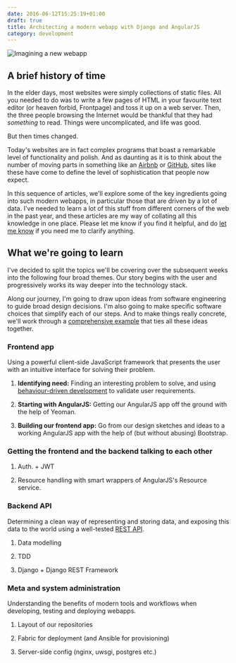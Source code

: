 ```yaml
---
date: 2016-06-12T15:25:19+01:00
draft: true
title: Architecting a modern webapp with Django and AngularJS
category: development
---
```


![Imagining a new webapp](/images/blog/computer-sketchbook-camera.jpg "Imagining a new webapp")

## A brief history of time

In the elder days, most websites were simply collections of static files. All you needed to do was to write a few pages of HTML in your favourite text editor (or heaven forbid, Frontpage) and toss it up on a web server. Then, the three people browsing the Internet would be thankful that they had *something* to read. Things were uncomplicated, and life was good.

But then times changed.

Today's websites are in fact complex programs that boast a remarkable level of functionality and polish. And as daunting as it is to think about the number of moving parts in something like an [Airbnb](https://www.airbnb.com/) or [GitHub](https://github.com/), sites like these have come to define the level of sophistication that people now expect.

In this sequence of articles, we'll explore some of the key ingredients going into such modern webapps, in particular those that are driven by a lot of data. I've needed to learn a lot of this stuff from different corners of the web in the past year, and these articles are my way of collating all this knowledge in one place. Please let me know if you find it helpful, and do [let me know](mailto:mail@harishnarayanan.org) if you need me to clarify anything.

## What we're going to learn

I've decided to split the topics we'll be covering over the subsequent weeks into the following four broad themes. Our story begins with the user and progressively works its way deeper into the technology stack.

Along our journey, I'm going to draw upon ideas from software engineering to guide broad design decisions. I'm also going to make specific software choices that simplify each of our steps. And to make things really concrete, we'll work through a [comprehensive example]() that ties all these ideas together.

### Frontend app

Using a powerful client-side JavaScript framework that presents the user with an intuitive interface for solving their problem.

1. **Identifying need:** Finding an interesting problem to solve, and using [behaviour-driven development]() to validate user requirements.

2. **Starting with AngularJS:** Getting our AngularJS app off the ground with the help of Yeoman.

3. **Building our frontend app:** Go from our design sketches and ideas to a working AngularJS app with the help of (but without abusing) Bootstrap.

### Getting the frontend and the backend talking to each other

1. Auth. + JWT

2. Resource handling with smart wrappers of AngularJS's Resource service.

### Backend API

Determining a clean way of representing and storing data, and exposing this data to the world using a well-tested [REST API]().

1. Data modelling

2. TDD

3. Django + Django REST Framework


### Meta and system administration

Understanding the benefits of modern tools and workflows when developing, testing and deploying webapps.

1. Layout of our repositories

2. Fabric for deployment (and Ansible for provisioning)

3. Server-side config (nginx, uwsgi, postgres etc.)




<!-- ## SaaS architecture

## User Stories

## Verification: Test-driven development

## Agile Methods

## Performance, upgrades and practical security -->

<!--

API: Django (REST Framework) + Elasticsearch
Webapp: AngularJS, Bootstrap

1. Going from broad problem requirements to a sketch
2. Converting the sketch to a Bootstrap template
   - Proper usage of Bootstrap
   - Using Yeoman to scaffold it
   - Using BDD to define its spec
3. Using mock data in templates to guide corresponding API endpoints and functionality
4. Using TDD to develop the core API using Django (REST Framework)
5. Communicating between the API and the webapp
   - Authentication
   - Other security: CORS, etc.
6. Search

-->
